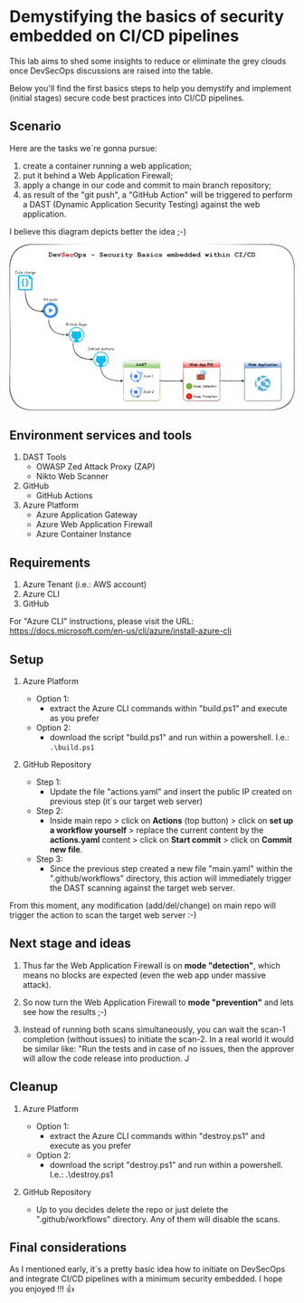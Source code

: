 # Demystifying the basics of security embedded on CI/CD pipelines

This lab aims to shed some insights to reduce or eliminate the grey clouds once DevSecOps discussions are raised into the table.

Below you'll find the first basics steps to help you demystify and implement (initial stages) secure code best practices into CI/CD pipelines.

## Scenario
Here are the tasks we´re gonna pursue:

1. create a container running a web application;
2. put it behind a Web Application Firewall;
3. apply a change in our code and commit to main branch repository;
4. as result of the "git push", a "GitHub Action" will be triggered to perform a DAST (Dynamic Application Security Testing) against the web application.

I believe this diagram depicts better the idea ;-)

![Workflow](https://github.com/robertson-diasjr/security-labs/blob/main/Diagram.jpg)

## Environment services and tools
1. DAST Tools
    * OWASP Zed Attack Proxy (ZAP)
    * Nikto Web Scanner
2. GitHub
    * GitHub Actions
3. Azure Platform
    * Azure Application Gateway
    * Azure Web Application Firewall
    * Azure Container Instance

## Requirements
1. Azure Tenant (i.e.: AWS account)
2. Azure CLI
3. GitHub

For "Azure CLI" instructions, please visit the URL: https://docs.microsoft.com/en-us/cli/azure/install-azure-cli

## Setup
1. Azure Platform
    - Option 1:
        - extract the Azure CLI commands within "build.ps1" and execute as you prefer
    - Option 2:
        - download the script "build.ps1" and run within a powershell. I.e.: `.\build.ps1`

2. GitHub Repository
    - Step 1: 
        - Update the file "actions.yaml" and insert the public IP created on previous step (it´s our target web server)
    - Step 2:
        - Inside main repo > click on **Actions** (top button) > click on **set up a workflow yourself** > replace the current content by the **actions.yaml** content > click on **Start commit** > click on **Commit new file**.
    - Step 3:
        - Since the previous step created a new file "main.yaml" within the ".github/workflows" directory, this action will immediately trigger the DAST scanning against the target web server.
    
From this moment, any modification (add/del/change) on main repo will trigger the action to scan the target web server :-)

## Next stage and ideas
1. Thus far the Web Application Firewall is on **mode "detection"**, which means no blocks are expected (even the web app under massive attack).

2. So now turn the Web Application Firewall to **mode "prevention"** and lets see how the results ;-)

3. Instead of running both scans simultaneously, you can wait the scan-1 completion (without issues) to initiate the scan-2. In a real world it would be similar like: "Run the tests and in case of no issues, then the approver will allow the code release into production. J

## Cleanup
1. Azure Platform
    - Option 1:
        - extract the Azure CLI commands within "destroy.ps1" and execute as you prefer
    - Option 2:
        - download the script "destroy.ps1" and run within a powershell. I.e.: .\destroy.ps1

2. GitHub Repository
    - Up to you decides delete the repo or just delete the ".github/workflows" directory. Any of them will disable the scans.

## Final considerations
As I mentioned early, it´s a pretty basic idea how to initiate on DevSecOps and integrate CI/CD pipelines with a minimum security embedded. I hope you enjoyed !!! :+1: